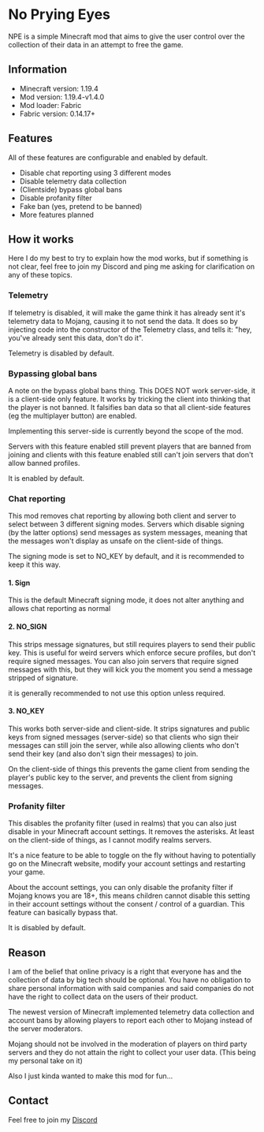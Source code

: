 # No Prying Eyes
NPE is a simple Minecraft mod that aims to give the user control over the collection of their data in an attempt to free the game.

## Information

- Minecraft version: 1.19.4
- Mod version: 1.19.4-v1.4.0
- Mod loader: Fabric
- Fabric version: 0.14.17+

## Features
All of these features are configurable and enabled by default.

- Disable chat reporting using 3 different modes
- Disable telemetry data collection
- (Clientside) bypass global bans
- Disable profanity filter
- Fake ban (yes, pretend to be banned)
- More features planned

## How it works

Here I do my best to try to explain how the mod works, but if something is not clear, feel free to join my Discord and ping me asking for clarification on any of these topics.

### Telemetry
If telemetry is disabled, it will make the game think it has already sent it's telemetry data to Mojang, causing it to not send the data. It does so by injecting code into the constructor of the Telemetry class, and tells it: "hey, you've already sent this data, don't do it".

Telemetry is disabled by default.

### Bypassing global bans
A note on the bypass global bans thing. This DOES NOT work server-side, it is a client-side only feature. It works by tricking the client into thinking that the player is not banned. It falsifies ban data so that all client-side features (eg the multiplayer button) are enabled.

Implementing this server-side is currently beyond the scope of the mod.

Servers with this feature enabled still prevent players that are banned from joining and clients with this feature enabled still can't join servers that don't allow banned profiles.

It is enabled by default.

### Chat reporting

This mod removes chat reporting by allowing both client and server to select between 3 different signing modes. Servers which disable signing (by the latter options) send messages as system messages, meaning that the messages won't display as unsafe on the client-side of things.

The signing mode is set to NO_KEY by default, and it is recommended to keep it this way.

#### 1. Sign

This is the default Minecraft signing mode, it does not alter anything and allows chat reporting as normal

#### 2.  NO_SIGN

This strips message signatures, but still requires players to send their public key. This is useful for weird servers which enforce secure profiles, but don't require signed messages. You can also join servers that require signed messages with this, but they will kick you the moment you send a message stripped of signature.

it is generally recommended to not use this option unless required.

#### 3. NO_KEY

This works both server-side and client-side. It strips signatures and public keys from signed messages (server-side) so that clients who sign their messages can still join the server, while also allowing clients who don't send their key (and also don't sign their messages) to join. 

On the client-side of things this prevents the game client from sending the player's public key to the server, and prevents the client from signing messages.

### Profanity filter
This disables the profanity filter (used in realms) that you can also just disable in your Minecraft account settings. It removes the asterisks. At least on the client-side of things, as I cannot modify realms servers.

It's a nice feature to be able to toggle on the fly without having to potentially go on the Minecraft website, modify your account settings and restarting your game.

About the account settings, you can only disable the profanity filter if Mojang knows you are 18+, this means children cannot disable this setting in their account settings without the consent / control of a guardian. This feature can basically bypass that.

It is disabled by default.

## Reason

I am of the belief that online privacy is a right that everyone has and
the collection of data by big tech should be optional. You have no obligation to share personal
information with said companies and said companies do not have the right to collect data on the users of their product.

The newest version of Minecraft implemented telemetry data collection and account bans by allowing players
to report each other to Mojang instead of the server moderators.

Mojang should not be involved in the moderation of players on third party servers and they do not attain
the right to collect your user data. (This being my personal take on it)

Also I just kinda wanted to make this mod for fun...

## Contact

Feel free to join my [Discord](https://discord.gg/UuKQasSUrn)
